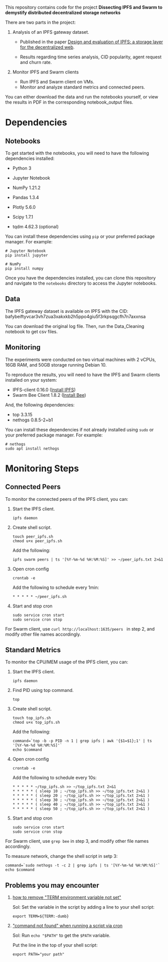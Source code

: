 This repository contains code for the project **Dissecting IPFS and Swarm to demystify distributed decentralized storage networks**

There are two parts in the project:

1. Analysis of an IPFS gateway dataset.

   - Published in the paper [Design and evaluation of IPFS: a storage layer for the decentralized web](https://dl.acm.org/doi/abs/10.1145/3544216.3544232).

   - Results regarding time series analysis, CID popularity, agent request and churn rate.
2. Monitor IPFS and Swarm clients
   - Run IPFS and Swarm client on VMs.
   - Monitor and analyze standard metrics and connected peers.



You can either download the data and run the notebooks yourself, or view the results in PDF in the corresponding notebook_output files.

# Dependencies

## Notebooks

To get started with the notebooks, you will need to have the following dependencies installed:

- Python 3
- Jupyter Notebook
- NumPy 1.21.2
- Pandas 1.3.4
- Plotly 5.6.0
- Scipy 1.7.1

- tqdm 4.62.3 (optional)

You can install these dependencies using `pip` or your preferred package manager. For example:

```
# Jupyter Notebook
pip install jupyter

# NumPy
pip install numpy
```

Once you have the dependencies installed, you can clone this repository and navigate to the `notebooks` directory to access the Jupyter notebooks.

## Data

The IPFS gateway dataset is available on IPFS with the CID: bafybeiftyvcar3vh7zua3xakxkb2h5ppo4giu5f3rkpsqgcfh7n7axxnsa

You can download the original log file. Then, run the Data_Cleaning notebook to get csv files.

## Monitoring

The experiments were conducted on two virtual machines with 2 vCPUs, 16GB RAM, and 50GB storage running Debian 10.

To reproduce the results, you will need to have the IPFS and Swarm clients installed on your system:

- IPFS-client 0.16.0 ([Install IPFS](https://docs.ipfs.tech/install/))
- Swarm Bee Client 1.8.2 ([Install Bee](https://docs.ethswarm.org/docs/installation/install/))

And, the following dependencies:

- top 3.3.15
- nethogs 0.8.5-2+b1

You can install these dependencies if not already installed using `sudo` or your preferred package manager. For example:

```
# nethogs
sudo apt install nethogs
```

# Monitoring Steps

## Connected Peers

To monitor the connected peers of the IPFS client, you can:

1. Start the IPFS client.

   ```
   ipfs daemon
   ```

2. Create shell script.

   ```
   touch peer_ipfs.sh
   chmod u+x peer_ipfs.sh
   ```

   Add the following:

   ```shell
   ipfs swarm peers | ts '[%Y-%m-%d %H:%M:%S]' >> ~/peer_ipfs.txt 2>&1
   ```

3. Open cron config

   ```
   crontab -e
   ```

   Add the following to schedule every 1min:

   ```
   * * * * * ~/peer_ipfs.sh
   ```

4. Start and stop cron

   ```
   sudo service cron start
   sudo service cron stop
   ```

For Swarm client, use `curl http://localhost:1635/peers ` in step 2, and modify other file names accordingly.

## Standard Metrics

To monitor the CPU/MEM usage of the IPFS client, you can:

1. Start the IPFS client.

   ```
   ipfs daemon
   ```

2. Find PID using top command.

   ```
   top
   ```

3. Create shell script.

   ```
   touch top_ipfs.sh
   chmod u+x top_ipfs.sh
   ```

   Add the following:

   ```shell
   command=`top -b -p PID -n 1 | grep ipfs | awk '{$1=$1};1' | ts '[%Y-%m-%d %H:%M:%S]'`
   echo $command
   ```

4. Open cron config

   ```
   crontab -e
   ```

   Add the following to schedule every 10s:

   ```
   * * * * * ~/top_ipfs.sh >> ~/top_ipfs.txt 2>&1
   * * * * * ( sleep 10 ; ~/top_ipfs.sh >> ~/top_ipfs.txt 2>&1 )
   * * * * * ( sleep 20 ; ~/top_ipfs.sh >> ~/top_ipfs.txt 2>&1 )
   * * * * * ( sleep 30 ; ~/top_ipfs.sh >> ~/top_ipfs.txt 2>&1 )
   * * * * * ( sleep 40 ; ~/top_ipfs.sh >> ~/top_ipfs.txt 2>&1 )
   * * * * * ( sleep 50 ; ~/top_ipfs.sh >> ~/top_ipfs.txt 2>&1 )
   ```

5. Start and stop cron

   ```
   sudo service cron start
   sudo service cron stop
   ```

For Swarm client, use `grep bee` in step 3, and modify other file names accordingly.

To measure network, change the shell script in setp 3:

```shell
command=`sudo nethogs -t -c 2 | grep ipfs | ts '[%Y-%m-%d %H:%M:%S]'`
echo $command
```

## Problems you may encounter

1. [how to remove "TERM environment variable not set"](https://stackoverflow.com/questions/19425727/how-to-remove-term-environment-variable-not-set)

   Sol: Set the variable in the script by adding a line to your shell script:

   ```
   export TERM=${TERM:-dumb}
   ```

2. ["command not found" when running a script via cron](https://askubuntu.com/questions/47800/command-not-found-when-running-a-script-via-cron)

   Sol: Run `echo "$PATH"` to get the `$PATH` variable.

   Put the line in the top of your shell script:

   ```
   export PATH="your path"
   ```
